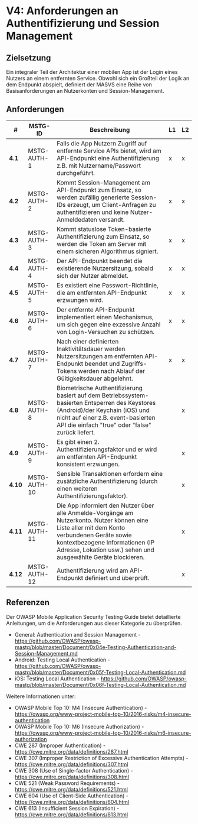 # V4: Anforderungen an Authentifizierung und Session Management

## Zielsetzung

Ein integraler Teil der Architektur einer mobilen App ist der Login eines Nutzers an einem entfernten Service. Obwohl sich ein Großteil der Logik an dem Endpunkt abspielt, definiert der MASVS eine Reihe von Basisanforderungen an Nutzerkonten und Session-Management.

## Anforderungen

| # | MSTG-ID | Beschreibung | L1 | L2 |
| -- | ---------- | ---------------------- | - | - |
| **4.1** | MSTG-AUTH-1 | Falls die App Nutzern Zugriff auf entfernte Service APIs bietet, wird am API-Endpunkt eine Authentifizierung z.B. mit Nutzername/Passwort durchgeführt. | x | x |
| **4.2** | MSTG-AUTH-2 | Kommt Session-Management am API-Endpunkt zum Einsatz, so werden zufällig generierte Session-IDs erzeugt, um Client-Anfragen zu authentifizieren und keine Nutzer-Anmeldedaten versandt. | x | x |
| **4.3** | MSTG-AUTH-3 | Kommt statuslose Token-basierte Authentifizierung zum Einsatz, so werden die Token am Server mit einem sicheren Algorithmus signiert. | x | x |
| **4.4** | MSTG-AUTH-4 | Der API-Endpunkt beendet die existierende Nutzersitzung, sobald sich der Nutzer abmeldet. | x | x |
| **4.5** | MSTG-AUTH-5 | Es existiert eine Passwort-Richtlinie, die am entfernten API-Endpunkt erzwungen wird. | x | x |
| **4.6** | MSTG-AUTH-6 | Der entfernte API-Endpunkt implementiert einen Mechanismus, um sich gegen eine exzessive Anzahl von Login-Versuchen zu schützen. | x | x |
| **4.7** | MSTG-AUTH-7 | Nach einer definierten Inaktivitätsdauer werden Nutzersitzungen am entfernten API-Endpunkt beendet und Zugriffs-Tokens werden nach Ablauf der Gültigkeitsdauer abgelehnt. | x | x |
| **4.8** | MSTG-AUTH-8 | Biometrische Authentifizierung basiert auf dem Betriebssystem-basierten Entsperren des Keystores (Android)/der Keychain (iOS) und nicht auf einer z.B. event-basierten API die einfach "true" oder "false" zurück liefert. |   | x |
| **4.9** | MSTG-AUTH-9 | Es gibt einen 2. Authentifizierungsfaktor und er wird am entfernten API-Endpunkt konsistent erzwungen. |   | x |
| **4.10** | MSTG-AUTH-10 | Sensible Transaktionen erfordern eine zusätzliche Authentifizierung (durch einen weiteren Authentifizierungsfaktor). |   | x |
| **4.11** | MSTG-AUTH-11 | Die App informiert den Nutzer über alle Anmelde-Vorgänge am Nutzerkonto. Nutzer können eine Liste aller mit dem Konto verbundenen Geräte sowie kontextbezogene Informationen (IP Adresse, Lokation usw.) sehen und ausgewählte Geräte blockieren. |  | x |
| **4.12** | MSTG-AUTH-12 | Authentifizierung wird am API-Endpunkt definiert und überprüft. |  | x |

## Referenzen

Der OWASP Mobile Application Security Testing Guide bietet detaillierte Anleitungen, um die Anforderungen aus dieser Kategorie zu überprüfen.

- General: Authentication and Session Management - <https://github.com/OWASP/owasp-mastg/blob/master/Document/0x04e-Testing-Authentication-and-Session-Management.md>
- Android: Testing Local Authentication - <https://github.com/OWASP/owasp-mastg/blob/master/Document/0x05f-Testing-Local-Authentication.md>
- iOS: Testing Local Authentication - <https://github.com/OWASP/owasp-mastg/blob/master/Document/0x06f-Testing-Local-Authentication.md>

Weitere Informationen unter:

- OWASP Mobile Top 10: M4 (Insecure Authentication) - <https://owasp.org/www-project-mobile-top-10/2016-risks/m4-insecure-authentication>
- OWASP Mobile Top 10: M6 (Insecure Authorization) - <https://owasp.org/www-project-mobile-top-10/2016-risks/m6-insecure-authorization>
- CWE 287 (Improper Authentication) - <https://cwe.mitre.org/data/definitions/287.html>
- CWE 307 (Improper Restriction of Excessive Authentication Attempts) - <https://cwe.mitre.org/data/definitions/307.html>
- CWE 308 (Use of Single-factor Authentication) - <https://cwe.mitre.org/data/definitions/308.html>
- CWE 521 (Weak Password Requirements) - <https://cwe.mitre.org/data/definitions/521.html>
- CWE 604 (Use of Client-Side Authentication) - <https://cwe.mitre.org/data/definitions/604.html>
- CWE 613 (Insufficient Session Expiration) - <https://cwe.mitre.org/data/definitions/613.html>
